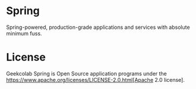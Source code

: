 # Spring
Spring-powered, production-grade applications and services with absolute minimum fuss.

# License
Geekcolab Spring is Open Source application programs under the https://www.apache.org/licenses/LICENSE-2.0.html[Apache 2.0 license].
